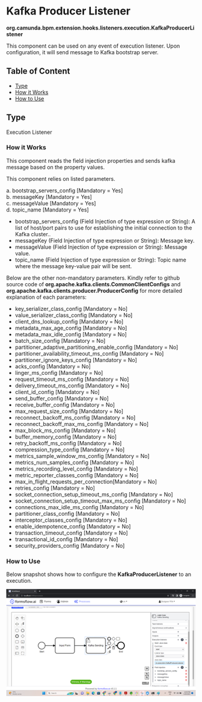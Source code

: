 # Kafka Producer Listener 

**org.camunda.bpm.extension.hooks.listeners.execution.KafkaProducerListener**

This component can be used on any event of execution listener.  Upon configuration, it will send message to Kafka bootstrap server.

## Table of Content
* [Type](#type)
* [How it Works](#how-it-works)
* [How to Use](#how-to-use)

## Type

Execution Listener

### How it Works

This component reads the field injection properties and sends kafka message based on the property values.

This component relies on listed parameters. 

a. bootstrap_servers_config [Mandatory = Yes]  
b. messageKey [Mandatory = Yes]  
c. messageValue [Mandatory = Yes]  
d. topic_name [Mandatory = Yes]  

- bootstrap_servers_config (Field Injection of type expression or String): A list of host/port pairs to use for establishing the initial connection to the Kafka cluster..
- messageKey (Field Injection of type expression or String): Message key.  
- messageValue (Field Injection of type expression or String): Message value.   
- topic_name (Field Injection of type expression or String): Topic name where the message key-value pair will be sent.

Below are the other non-mandatory parameters.  Kindly refer to github source code of **org.apache.kafka.clients.CommonClientConfigs** and **org.apache.kafka.clients.producer.ProducerConfig** for more detailed explanation of each parameters:

- key_serializer_class_config [Mandatory = No]
- value_serializer_class_config [Mandatory = No]
- client_dns_lookup_config [Mandatory = No]
- metadata_max_age_config [Mandatory = No]
- metadata_max_idle_config [Mandatory = No]
- batch_size_config [Mandatory = No]
- partitioner_adaptive_partitioning_enable_config [Mandatory = No]
- partitioner_availability_timeout_ms_config [Mandatory = No]
- partitioner_ignore_keys_config [Mandatory = No]
- acks_config [Mandatory = No]
- linger_ms_config [Mandatory = No]
- request_timeout_ms_config [Mandatory = No]
- delivery_timeout_ms_config [Mandatory = No]
- client_id_config [Mandatory = No]
- send_buffer_config [Mandatory = No]
- receive_buffer_config [Mandatory = No]
- max_request_size_config [Mandatory = No]
- reconnect_backoff_ms_config [Mandatory = No]
- reconnect_backoff_max_ms_config [Mandatory = No]
- max_block_ms_config [Mandatory = No]
- buffer_memory_config [Mandatory = No]
- retry_backoff_ms_config [Mandatory = No]
- compression_type_config [Mandatory = No]
- metrics_sample_window_ms_config [Mandatory = No]
- metrics_num_samples_config [Mandatory = No]
- metrics_recording_level_config [Mandatory = No]
- metric_reporter_classes_config [Mandatory = No]
- max_in_flight_requests_per_connection[Mandatory = No]
- retries_config [Mandatory = No]
- socket_connection_setup_timeout_ms_config [Mandatory = No]
- socket_connection_setup_timeout_max_ms_config [Mandatory = No]
- connections_max_idle_ms_config [Mandatory = No]
- partitioner_class_config [Mandatory = No]
- interceptor_classes_config [Mandatory = No]
- enable_idempotence_config [Mandatory = No]
- transaction_timeout_config [Mandatory = No]
- transactional_id_config [Mandatory = No]
- security_providers_config [Mandatory = No]


### How to Use

Below snapshot shows how to configure the **KafkaProducerListener** to an execution. 

![Kafka Producer Listener - Snapshot](./images/kafkaproducer-snp1.png)

